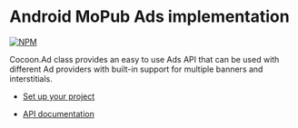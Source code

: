 Android MoPub Ads implementation
=================================

[![NPM](https://nodei.co/npm/cocoon-plugin-ads-android-mopub.png)](https://nodei.co/npm/cocoon-plugin-ads-android-mopub/)

Cocoon.Ad class provides an easy to use Ads API that can be used with different Ad providers with built-in support for multiple banners and interstitials.

* [Set up your project](https://github.com/ludei/atomic-plugins-ads#javascript-api)

* [API documentation](http://ludei.github.io/cocoon-common/dist/doc/js/Cocoon.Ad.html) 
